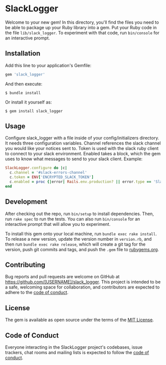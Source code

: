 # SlackLogger

Welcome to your new gem! In this directory, you'll find the files you need to be able to package up your Ruby library into a gem. Put your Ruby code in the file `lib/slack_logger`. To experiment with that code, run `bin/console` for an interactive prompt.

## Installation

Add this line to your application's Gemfile:

```ruby
gem 'slack_logger'
```

And then execute:

    $ bundle install

Or install it yourself as:

    $ gem install slack_logger

## Usage

Configure slack_logger with a file inside of your config/initializers directory.
It needs three configuration variables.
Channel references the slack channel you would like your notices sent to.
Token is used with the slack ruby client to connect to your slack environment.
Enabled takes a block, which the gem uses to know what messages to send to your slack client.
Example:

```ruby
SlackLogger.configure do |c|
  c.channel = '#slack-errors-channel'
  c.token = ENV['ENCRYPTED_SLACK_TOKEN']
  c.enabled = proc {|error| Rails.env.production? || error.type == 'Slackable Development Error'}
end
```

## Development

After checking out the repo, run `bin/setup` to install dependencies. Then, run `rake spec` to run the tests. You can also run `bin/console` for an interactive prompt that will allow you to experiment.

To install this gem onto your local machine, run `bundle exec rake install`. To release a new version, update the version number in `version.rb`, and then run `bundle exec rake release`, which will create a git tag for the version, push git commits and tags, and push the `.gem` file to [rubygems.org](https://rubygems.org).

## Contributing

Bug reports and pull requests are welcome on GitHub at https://github.com/[USERNAME]/slack_logger. This project is intended to be a safe, welcoming space for collaboration, and contributors are expected to adhere to the [code of conduct](https://github.com/[USERNAME]/slack_logger/blob/master/CODE_OF_CONDUCT.md).

## License

The gem is available as open source under the terms of the [MIT License](https://opensource.org/licenses/MIT).

## Code of Conduct

Everyone interacting in the SlackLogger project's codebases, issue trackers, chat rooms and mailing lists is expected to follow the [code of conduct](https://github.com/[USERNAME]/slack_logger/blob/master/CODE_OF_CONDUCT.md).
